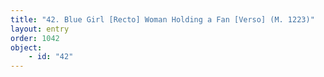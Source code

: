```yaml
---
title: "42. Blue Girl [Recto] Woman Holding a Fan [Verso] (M. 1223)"
layout: entry
order: 1042
object:
    - id: "42"
---
```

